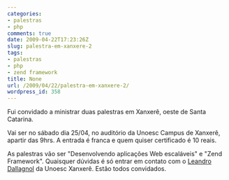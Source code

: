 ```yaml
---
categories:
- palestras
- php
comments: true
date: 2009-04-22T17:23:26Z
slug: palestra-em-xanxere-2
tags:
- palestras
- php
- zend framework
title: None
url: /2009/04/22/palestra-em-xanxere-2/
wordpress_id: 358
---
```


Fui convidado a ministrar duas palestras em Xanxerê, oeste de Santa Catarina.

Vai ser no sábado dia 25/04, no auditório da Unoesc Campus de Xanxerê, apartir das 9hrs. A entrada é franca e quem quiser certificado é 10 reais.

As palestras vão ser "Desenvolvendo aplicações Web escaláveis" e "Zend Framework".
Quaisquer dúvidas é só entrar em contato com o  [Leandro Dallagnol](mailto:leandro.dallagnol@unoesc.edu.br) da Unoesc Xanxerê.
Estão todos convidados.
